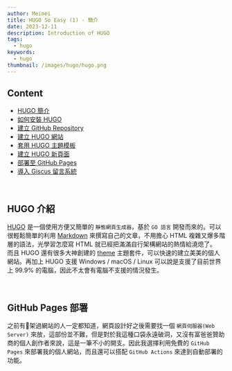 ```yaml
---
author: Meimei
title: HUGO So Easy (1) - 簡介
date: 2023-12-11
description: Introduction of HUGO
tags:
  - hugo
keywords:
  - hugo
thumbnail: /images/hugo/hugo.png
---
```

## Content
 - [HUGO 簡介](../hugo-so-easy-01-introduced)
 - [如何安裝 HUGO](../hugo-so-easy-02-install)
 - [建立 GitHub Repository](../hugo-so-easy-02-install)
 - [建立 HUGO 網站](../hugo-so-easy-04-create-hugo)
 - [套用 HUGO 主題模板](../hugo-so-easy-05-set-theme)
 - [建立 HUGO 新頁面](../hugo-so-easy-06-create-new-hugo-page)
 - [部署至 GitHub Pages](../hugo-so-easy-07-deply-to-github-pages)
 - [導入 Giscus 留言系統](../hugo-so-easy-08-add-comment-system)


</br>

## HUGO 介紹
[HUGO](https://gohugo.io/) 是一個使用方便又簡單的 `靜態網頁生成器`，基於 `GO 語言` 開發而來的。可以很輕鬆簡單的利用 [Markdown](https://www.markdownguide.org/) 來撰寫自己的文章，不用擔心 HTML 複雜又爆多階層的語法，光學習怎麼寫 HTML 就已經把滿滿自行架構網站的熱情給澆熄了。  
而且 HUGO 還有很多大神創建的 [theme](https://themes.gohugo.io/) 主題套件，可以快速的建立美美的個人網站。再加上 HUGO 支援 Windows / macOS / Linux 可以說是支援了目前世界上 99.9% 的電腦，因此不太會有電腦不支援的情況發生。

</br>

## GitHub Pages 部署
之前有架過網站的人一定都知道，網頁設計好之後需要找一個 `網頁伺服器(Web Server)` 來放，這部份並不難，但是對於我這種口袋永遠破洞，又沒有富爸爸贊助商的個人創作者來說，這是一筆不小的開支。因此我選擇利用免費的 `GitHub Pages` 來部署我的個人網站，而且還可以搭配 `GitHub Actions` 來達到自動部署的功能。
